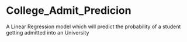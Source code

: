 # College_Admit_Predicion
A Linear Regression model which will predict the probability of a student getting admitted into an University
